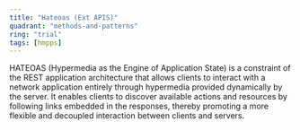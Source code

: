```yaml
---
title: "Hateoas (Ext APIS)"
quadrant: "methods-and-patterns"
ring: "trial"
tags: [hmpps]
---
```


HATEOAS (Hypermedia as the Engine of Application State) is a constraint of the REST application architecture that allows clients to interact with a network application entirely through hypermedia provided dynamically by the server. It enables clients to discover available actions and resources by following links embedded in the responses, thereby promoting a more flexible and decoupled interaction between clients and servers.
